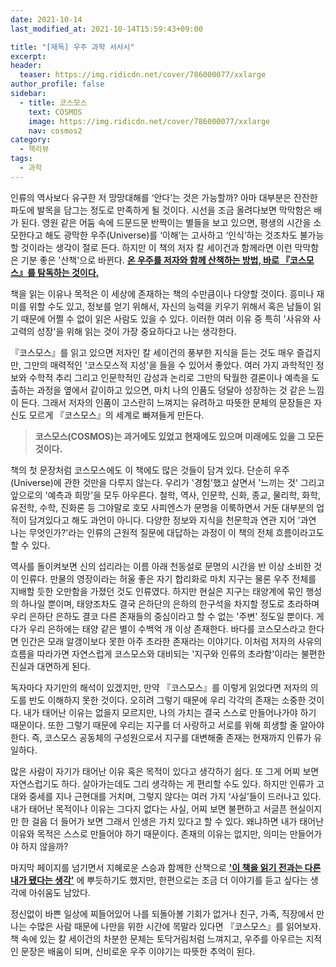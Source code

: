 ```yaml
---
date: 2021-10-14
last_modified_at: 2021-10-14T15:59:43+09:00

title: "[재독] 우주 과학 서사시"
excerpt:
header:
  teaser: https://img.ridicdn.net/cover/786000077/xxlarge
author_profile: false
sidebar:
  - title: 코스모스
    text: COSMOS
    image: https://img.ridicdn.net/cover/786000077/xxlarge
    nav: cosmos2
category:
  - 책리뷰
tags:
  - 과학
---
```

인류의 역사보다 유구한 저 망망대해를 ‘안다’는 것은 가능할까? 아마 대부분은 잔잔한 파도에 발목을 담그는 정도로 만족하게 될 것이다. 시선을 조금 올려다보면 막막함은 배가 된다. 영원 같은 어둠 속에 드문드문 반짝이는 별들을 보고 있으면, 평생의 시간을 소모한다고 해도 광막한 우주(Universe)를 ‘이해’는 고사하고 ‘인식’하는 것조차도 불가능할 것이라는 생각이 절로 든다. 하지만 이 책의 저자 칼 세이건과 함께라면 이런 막막함은 기분 좋은 '산책'으로 바뀐다. **<u>온 우주를 저자와 함께 산책하는 방법, 바로 『코스모스』를 탐독하는 것이다.</u>**  

책을 읽는 이유나 목적은 이 세상에 존재하는 책의 수만큼이나 다양할 것이다. 흥미나 재미를 위할 수도 있고, 정보를 얻기 위해서, 자신의 능력을 키우기 위해서 혹은 남들이 읽기 때문에 어쩔 수 없이 읽은 사람도 있을 수 있다. 이러한 여러 이유 중 특히 '사유와 사고력의 성장'을 위해 읽는 것이 가장 중요하다고 나는 생각한다. 

『코스모스』를 읽고 있으면 저자인 칼 세이건의 풍부한 지식을 듣는 것도 매우 즐겁지만, 그만의 매력적인 '코스모스적 지성'을 들을 수 있어서 좋았다. 여러 가지 과학적인 정보와 수학적 추리 그리고 인문학적인 감성과 논리로 그만의 탁월한 결론이나 예측을 도출하는 과정을 옆에서 같이하고 있으면, 마치 나의 인품도 덩달아 성장하는 것 같은 느낌이 든다. 그래서 저자의 인품이 고스란히 느껴지는 유려하고 따뜻한 문체의 문장들은 자신도 모르게 『코스모스』의 세계로 빠져들게 만든다.  

> **코스모스(COSMOS)는 과거에도 있었고 현재에도 있으며 미래에도 있을 그 모든 것이다.**  

책의 첫 문장처럼 코스모스에도 이 책에도 많은 것들이 담겨 있다. 단순히 우주(Universe)에 관한 것만을 다루지 않는다. 우리가 '경험'했고 살면서 '느끼는 것' 그리고 앞으로의 '예측과 희망'을 모두 아우른다. 철학, 역사, 인문학, 신화, 종교, 물리학, 화학, 유전학, 수학, 진화론 등 그야말로 호모 사피엔스가 문명을 이룩하면서 거둔 대부분의 업적이 담겨있다고 해도 과언이 아니다. 다양한 정보와 지식을 천문학과 연관 지어 '과연 나는 무엇인가?'라는 인류의 근원적 질문에 대답하는 과정이 이 책의 전체 흐름이라고도 할 수 있다.  

역사를 돌이켜보면 신의 섭리라는 이름 아래 천동설로 문명의 시간을 반 이상 소비한 것이 인류다. 만물의 영장이라는 허울 좋은 자기 합리화로 마치 지구는 물론 우주 전체를 지배할 듯한 오만함을 가졌던 것도 인류였다. 하지만 현실은 지구는 태양계에 묶인 행성의 하나일 뿐이며, 태양조차도 결국 은하단의 은하의 한구석을 차지할 정도로 초라하며 우리 은하단 은하도 결코 다른 존재들의 중심이라고 할 수 없는 '주변' 정도일 뿐이다. 게다가 우리 은하에는 태양 같은 별이 수백억 개 이상 존재한다. 바다를 코스모스라고 한다면 인간은 모래 알갱이보다 못한 아주 초라한 존재라는 이야기다. 이처럼 저자의 사유의 흐름을 따라가면 자연스럽게 코스모스와 대비되는 '지구와 인류의 초라함'이라는 불편한 진실과 대면하게 된다.  

독자마다 자기만의 해석이 있겠지만, 만약 『코스모스』를 이렇게 읽었다면 저자의 의도를 반도 이해하지 못한 것이다. 오히려 그렇기 때문에 우리 각각의 존재는 소중한 것이다. 내가 태어난 이유는 없을지 모르지만, 나의 가치는 결국 스스로 만들어나가야 하기 때문이다. 또한 그렇기 때문에 우리는 지구를 더 사랑하고 서로를 위해 희생할 줄 알아야 한다. 즉, 코스모스 공동체의 구성원으로서 지구를 대변해줄 존재는 현재까지 인류가 유일하다.  

많은 사람이 자기가 태어난 이유 혹은 목적이 있다고 생각하기 쉽다. 또 그게 어찌 보면 자연스럽기도 하다. 살아가는데도 그리 생각하는 게 편리할 수도 있다. 하지만 인류가 고대와 중세를 지나 근현대를 거치며, 그렇지 않다는 여러 가지 ‘사실’들이 드러나고 있다. 내가 태어난 목적이나 이유는 그다지 없다는 사실, 어찌 보면 불편하고 서글픈 현실이지만 한 걸음 더 들어가 보면 그래서 인생은 가치 있다고 할 수 있다. 왜냐하면 내가 태어난 이유와 목적은 스스로 만들어야 하기 때문이다. 존재의 이유는 없지만, 의미는 만들어가야 하지 않을까? 

마지막 페이지를 넘기면서 지혜로운 스승과 함께한 산책으로 **<u>'이 책을 읽기 전과는 다른 내가 됐다는 생각'</u>** 에 뿌듯하기도 했지만, 한편으로는 조금 더 이야기를 듣고 싶다는 생각에 아쉬움도 남았다. 

정신없이 바쁜 일상에 찌들어있어 나를 되돌아볼 기회가 없거나 친구, 가족, 직장에서 만나는 수많은 사람 때문에 나만을 위한 시간에 목말라 있다면 『코스모스』를 읽어보자. 책 속에 있는 칼 세이건의 차분한 문체는 토닥거림처럼 느껴지고, 우주를 아우르는 지적인 문장은 배움이 되며, 신비로운 우주 이야기는 따뜻한 추억이 된다. 

<img src="https://images.unsplash.com/photo-1540152939014-291e50952cb2?ixid=MnwxMjA3fDB8MHxwaG90by1wYWdlfHx8fGVufDB8fHx8&ixlib=rb-1.2.1&auto=format&fit=crop&w=996&q=80" class="align-center" alt="">